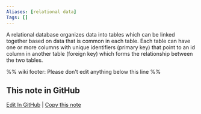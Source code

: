 ```yaml
---
Aliases: [relational data]
Tags: []
---
```


A relational database organizes data into tables which can be linked together based on data that is common in each table. Each table can have one or more columns with unique identifiers (primary key) that point to an id column in another table (foreign key) which forms the relationship between the two tables.

%% wiki footer: Please don't edit anything below this line %%

## This note in GitHub

<span class="git-footer">[Edit In GitHub](https://github.dev/data-engineering-community/data-engineering-wiki/blob/main/Concepts/Relational%20Database.md "git-hub-edit-note") | [Copy this note](https://raw.githubusercontent.com/data-engineering-community/data-engineering-wiki/main/Concepts/Relational%20Database.md "git-hub-copy-note") </span>
